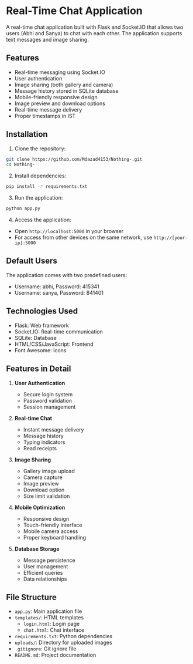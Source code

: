 # Real-Time Chat Application

A real-time chat application built with Flask and Socket.IO that allows two users (Abhi and Sanya) to chat with each other. The application supports text messages and image sharing.

## Features

- Real-time messaging using Socket.IO
- User authentication
- Image sharing (both gallery and camera)
- Message history stored in SQLite database
- Mobile-friendly responsive design
- Image preview and download options
- Real-time message delivery
- Proper timestamps in IST

## Installation

1. Clone the repository:
```bash
git clone https://github.com/Mdazad4153/Nothing-.git
cd Nothing-
```

2. Install dependencies:
```bash
pip install -r requirements.txt
```

3. Run the application:
```bash
python app.py
```

4. Access the application:
- Open `http://localhost:5000` in your browser
- For access from other devices on the same network, use `http://[your-ip]:5000`

## Default Users

The application comes with two predefined users:
- Username: abhi, Password: 415341
- Username: sanya, Password: 841401

## Technologies Used

- Flask: Web framework
- Socket.IO: Real-time communication
- SQLite: Database
- HTML/CSS/JavaScript: Frontend
- Font Awesome: Icons

## Features in Detail

1. **User Authentication**
   - Secure login system
   - Password validation
   - Session management

2. **Real-time Chat**
   - Instant message delivery
   - Message history
   - Typing indicators
   - Read receipts

3. **Image Sharing**
   - Gallery image upload
   - Camera capture
   - Image preview
   - Download option
   - Size limit validation

4. **Mobile Optimization**
   - Responsive design
   - Touch-friendly interface
   - Mobile camera access
   - Proper keyboard handling

5. **Database Storage**
   - Message persistence
   - User management
   - Efficient queries
   - Data relationships

## File Structure

- `app.py`: Main application file
- `templates/`: HTML templates
  - `login.html`: Login page
  - `chat.html`: Chat interface
- `requirements.txt`: Python dependencies
- `uploads/`: Directory for uploaded images
- `.gitignore`: Git ignore file
- `README.md`: Project documentation
